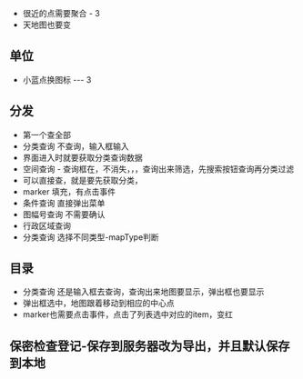 * 很近的点需要聚合 - 3
* 天地图也要变

## 单位

* 小蓝点换图标 --- 3



## 分发

* 第一个查全部
* 分类查询 不查询，输入框输入
* 界面进入时就要获取分类查询数据
* 空间查询 - 查询框在，不消失，，，查询出来筛选，先搜索按钮查询再分类过滤
 * 可以直接查，就是要先获取分类，
 * marker 填充，有点击事件
* 条件查询 直接弹出菜单
* 图幅号查询 不需要确认
* 行政区域查询
* 分类查询 选择不同类型-mapType判断

## 目录

* 分类查询 还是输入框去查询，查询出来地图要显示，弹出框也要显示
* 弹出框选中，地图跟着移动到相应的中心点
* marker也需要点击事件，点击了列表选中对应的item，变红

## 保密检查登记-保存到服务器改为导出，并且默认保存到本地
